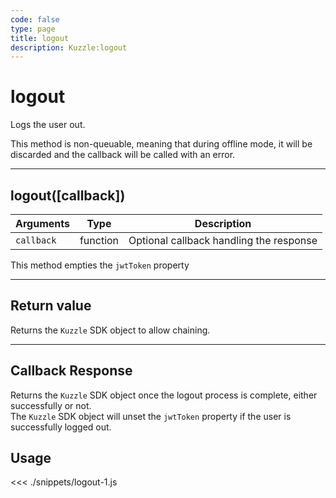 ```yaml
---
code: false
type: page
title: logout
description: Kuzzle:logout
---
```


# logout

Logs the user out.

<div class="alert alert-info">
This method is non-queuable, meaning that during offline mode, it will be discarded and the callback will be called with an error.
</div>

---

## logout([callback])

| Arguments  | Type     | Description                             |
| ---------- | -------- | --------------------------------------- |
| `callback` | function | Optional callback handling the response |

This method empties the `jwtToken` property

---

## Return value

Returns the `Kuzzle` SDK object to allow chaining.

---

## Callback Response

Returns the `Kuzzle` SDK object once the logout process is complete, either successfully or not.  
The `Kuzzle` SDK object will unset the `jwtToken` property if the user is successfully logged out.

## Usage

<<< ./snippets/logout-1.js
